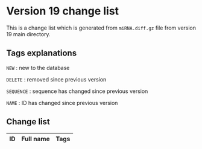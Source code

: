 # Version 19 change list
This is a change list which is generated from `miRNA.diff.gz` file from version 19 main directory.
## Tags explanations
`NEW`
:   new to the database

`DELETE`
:   removed since previous version

`SEQUENCE`
:   sequence has changed since previous version

`NAME`
:   ID has changed since previous version

## Change list
| ID	  |Full name   |Tags	  |
| ------- | ---------- | -------- |